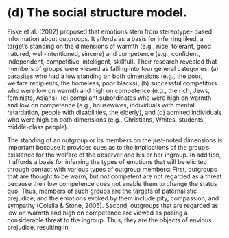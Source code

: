 # (d) The social structure model.

Fiske et al. (2002) proposed that emotions stem from stereotype- based information about outgroups. It affords as a basis for inferring liked, a target’s standing on the dimensions of warmth (e.g., nice, tolerant, good natured, well-intentioned, sincere) and competence (e.g., conﬁdent, independent, competitive, intelligent, skillful). Their research revealed that members of groups were viewed as falling into four general categories: (a) parasites who had a low standing on both dimensions (e.g., the poor, welfare recipients, the homeless, poor blacks), (b) successful competitors who were low on warmth and high on competence (e.g., the rich, Jews, feminists, Asians), (c) compliant subordinates who were high on warmth and low on competence (e.g., housewives, individuals with mental retardation, people with disabilities, the elderly), and (d) admired individuals who were high on both dimensions (e.g., Christians, Whites, students, middle-class people).

The standing of an outgroup or its members on the just-noted dimensions is important because it provides cues as to the implications of the group’s existence for the welfare of the observer and his or her ingroup. In addition, it affords a basis for inferring the types of emotions that will be elicited through contact with various types of outgroup members: First, outgroups that are thought to be warm, but not competent are not regarded as a threat because their low competence does not enable them to change the status quo. Thus, members of such groups are the targets of paternalistic prejudice, and the emotions evoked by them include pity, compassion, and sympathy (Colella & Stone, 2005). Second, outgroups that are regarded as low on warmth and high on competence are viewed as posing a considerable threat to the ingroup. Thus, they are the objects of envious prejudice, resulting in